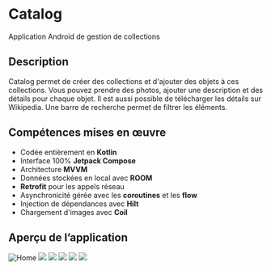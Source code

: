 # Catalog

Application Android de gestion de collections

## Description

Catalog permet de créer des collections et d'ajouter des objets à ces collections.
Vous pouvez prendre des photos, ajouter une description et des détails pour chaque objet.
Il est aussi possible de télécharger les détails sur Wikipedia.
Une barre de recherche permet de filtrer les éléments.

## Compétences mises en œuvre

- Codée entièrement en **Kotlin**
- Interface 100% **Jetpack Compose**
- Architecture **MVVM**
- Données stockées en local avec **ROOM**
- **Retrofit** pour les appels réseau
- Asynchronicité gérée avec les **coroutines** et les **flow**
- Injection de dépendances avec **Hilt**
- Chargement d'images avec **Coil**

## Aperçu de l’application

![Home](readme.assets/Home-1668242579148-7.png) ![](readme.assets/Details-1668242671354-9.png) ![](readme.assets/Details2.png) ![](readme.assets/Details3.png) ![](readme.assets/NavDrawer.png) ![](readme.assets/EditDetails.png)

